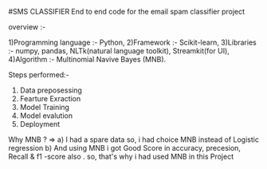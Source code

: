 #SMS CLASSIFIER 
End to end code for the email spam classifier project

overview :- 

1)Programming language :- Python,
2)Framework :- Scikit-learn,
3)Libraries :- numpy, pandas, NLTk(natural language toolkit), Streamkit(for UI),
4)Algorithm :- Multinomial Navive Bayes (MNB).

Steps performed:- 
1) Data preposessing
2) Fearture Exraction
3) Model Training
4) Model evalution
5) Deployment

Why MNB ?
=> a) I had a spare data so, i had choice MNB instead of Logistic regression 
   b) And using MNB i got Good Score in accuracy, precesion, Recall & f1 -score also . so, that's why i had used MNB in this Project 
